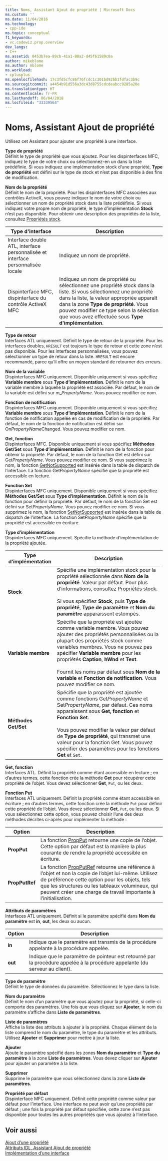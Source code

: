 ```yaml
---
title: Noms, Assistant Ajout de propriété | Microsoft Docs
ms.custom: ''
ms.date: 11/04/2016
ms.technology:
- cpp-ide
ms.topic: conceptual
f1_keywords:
- vc.codewiz.prop.overview
dev_langs:
- C++
ms.assetid: 0453b7ea-89cb-41a1-80a2-d45f61589c0a
author: mikeblome
ms.author: mblome
ms.workload:
- cplusplus
ms.openlocfilehash: 17c3fd5cfc86f76fcdc1c301bd92bb1fdfac3b9c
ms.sourcegitcommit: a4454b91d556a3dc43d8755cdcdeabcc9285a20e
ms.translationtype: HT
ms.contentlocale: fr-FR
ms.lasthandoff: 06/04/2018
ms.locfileid: "33339564"
---
```

# <a name="names-add-property-wizard"></a>Noms, Assistant Ajout de propriété
Utilisez cet Assistant pour ajouter une propriété à une interface.  
  
 **Type de propriété**  
 Définit le type de propriété que vous ajoutez. Pour les dispinterfaces MFC, indiquez le type de votre choix ou sélectionnez-en un dans la liste prédéfinie. Si vous indiquez une implémentation stock d’une propriété, **Type de propriété** est défini sur le type de stock et n’est pas disponible à des fins de modification.  
  
 **Nom de la propriété**  
 Définit le nom de la propriété. Pour les dispinterfaces MFC associées aux contrôles ActiveX, vous pouvez indiquer le nom de votre choix ou sélectionner un nom de propriété stock dans la liste prédéfinie. Si vous indiquez votre propre nom de propriété, le type d’implémentation **Stock** n’est pas disponible. Pour obtenir une description des propriétés de la liste, consultez [Propriétés stock](../ide/stock-properties.md).  
  
|Type d'interface|Description|  
|--------------------|-----------------|  
|Interface double ATL, interface personnalisée et interface personnalisée locale|Indiquez un nom de propriété.|  
|Dispinterface MFC, dispinterface du contrôle ActiveX MFC|Indiquez un nom de propriété ou sélectionnez une propriété stock dans la liste. Si vous sélectionnez une propriété dans la liste, la valeur appropriée apparaît dans la zone **Type de propriété**. Vous pouvez modifier ce type selon la sélection que vous avez effectuée sous **Type d’implémentation**.|  
  
 **Type de retour**  
 Interfaces ATL uniquement. Définit le type de retour de la propriété. Pour les interfaces doubles, `HRESULT` est toujours le type de retour et cette zone n’est pas disponible. Pour les interfaces personnalisées, vous pouvez sélectionner un type de retour dans la liste. `HRESULT` est encore recommandé, parce qu’il offre un moyen standard de retourner des erreurs.  
  
 **Nom de la variable**  
 Dispinterfaces MFC uniquement. Disponible uniquement si vous spécifiez **Variable membre** sous **Type d’implémentation**. Définit le nom de la variable membre à laquelle la propriété est associée. Par défaut, le nom de la variable est défini sur m_*PropertyName*. Vous pouvez modifier ce nom.  
  
 **Fonction de notification**  
 Dispinterfaces MFC uniquement. Disponible uniquement si vous spécifiez **Variable membre** sous **Type d’implémentation**. Définit le nom de la fonction de notification appelée en cas de modification de la propriété. Par défaut, le nom de la fonction de notification est défini sur On*PropertyName*Changed. Vous pouvez modifier ce nom.  
  
 **Get, fonction**  
 Dispinterfaces MFC. Disponible uniquement si vous spécifiez **Méthodes Get/Set** sous **Type d’implémentation**. Définit le nom de la fonction pour obtenir la propriété. Par défaut, le nom de la fonction Get est défini sur Get*PropertyName*. Vous pouvez modifier ce nom. Si vous supprimez le nom, la fonction [GetNotSupported](../mfc/reference/colecontrol-class.md#getnotsupported) est insérée dans la table de dispatch de l’interface. La fonction Get*PropertyName* spécifie que la propriété est accessible en lecture.  
  
 **Fonction Set**  
 Dispinterfaces MFC uniquement. Disponible uniquement si vous spécifiez **Méthodes Get/Set** sous **Type d’implémentation**. Définit le nom de la fonction pour définir la propriété. Par défaut, le nom de la fonction Set est défini sur Set*PropertyName*. Vous pouvez modifier ce nom. Si vous supprimez le nom, la fonction [SetNotSupported](../mfc/reference/colecontrol-class.md#setnotsupported) est insérée dans la table de dispatch de l’interface. La fonction Set*PropertyName* spécifie que la propriété est accessible en écriture.  
  
 **Type d’implémentation**  
 Dispinterfaces MFC uniquement. Spécifie la méthode d’implémentation de la propriété ajoutée.  
  
|Type d’implémentation|Description|  
|-------------------------|-----------------|  
|**Stock**|Spécifie une implémentation stock pour la propriété sélectionnée dans **Nom de la propriété**. Valeur par défaut. Pour plus d’informations, consultez [Propriétés stock](../ide/stock-properties.md).<br /><br /> Si vous spécifiez **Stock**, puis **Type de propriété**, **Type de paramètre** et **Nom du paramètre** apparaissent estompés.|  
|**Variable membre**|Spécifie que la propriété est ajoutée comme variable membre. Vous pouvez ajouter des propriétés personnalisées ou la plupart des propriétés stock comme variables membres. Vous ne pouvez pas spécifier **Variable membre** pour les propriétés **Caption**, **hWnd** et **Text**.<br /><br /> Fournit les noms par défaut sous **Nom de la variable** et **Fonction de notification**. Vous pouvez modifier ce nom.|  
|**Méthodes Get/Set**|Spécifie que la propriété est ajoutée comme fonctions Get*PropertyName* et Set*PropertyName*, par défaut. Ces noms apparaissent sous **Get, fonction** et **Fonction Set**.<br /><br /> Vous pouvez modifier la valeur par défaut de **Type de propriété**, qui transmet une valeur pour la fonction Get. Vous pouvez spécifier des paramètres pour les fonctions **Get** et `Set`.|  
  
 **Get, fonction**  
 Interfaces ATL. Définit la propriété comme étant accessible en lecture ; en d’autres termes, cette fonction crée la méthode **Get** pour récupérer cette propriété de l’objet. Vous devez sélectionner **Get**, `Put`, ou les deux.  
  
 **Fonction Put**  
 Interfaces ATL uniquement. Définit la propriété comme étant accessible en écriture ; en d’autres termes, cette fonction crée la méthode `Put` pour définir cette propriété de l’objet. Vous devez sélectionner **Get**, `Put`, ou les deux. Si vous sélectionnez cette option, vous pouvez choisir l’une des deux méthodes décrites ci-après pour implémenter la méthode :  
  
|Option|Description|  
|------------|-----------------|  
|**PropPut**|La fonction [PropPut](../windows/propput.md) retourne une copie de l’objet. Cette option par défaut est la manière la plus courante de rendre la propriété accessible en écriture.|  
|**PropPutRef**|La fonction [PropPutRef](../windows/propputref.md) retourne une référence à l’objet et non la copie de l’objet lui-même. Utilisez de préférence cette option pour les objets, tels que les structures ou les tableaux volumineux, qui peuvent créer une charge de travail importante à l’initialisation.|  
  
 **Attributs de paramètres**  
 Interfaces ATL uniquement. Définit si le paramètre spécifié dans **Nom du paramètre** est **in**, **out**, les deux ou aucun.  
  
|Option|Description|  
|------------|-----------------|  
|**in**|Indique que le paramètre est transmis de la procédure appelante à la procédure appelée.|  
|**out**|Indique que le paramètre de pointeur est retourné par la procédure appelée à la procédure appelante (du serveur au client).|  
  
 **Type de paramètre**  
 Définit le type de données du paramètre. Sélectionnez le type dans la liste.  
  
 **Nom du paramètre**  
 Définit le nom d’un paramètre que vous ajoutez pour la propriété, si celle-ci comporte des paramètres. Une fois que vous cliquez sur **Ajouter**, le nom du paramètre s’affiche dans **Liste de paramètres**.  
  
 **Liste de paramètres**  
 Affiche la liste des attributs à ajouter à la propriété. Chaque élément de la liste comprend le nom du paramètre, le type du paramètre et les attributs. Utilisez **Ajouter** et **Supprimer** pour mettre à jour la liste.  
  
 **Ajouter**  
 Ajoute le paramètre spécifié dans les zones **Nom du paramètre** et **Type du paramètre** à la zone **Liste de paramètres**. Vous devez cliquer sur **Ajouter** pour ajouter un paramètre à la liste.  
  
 **Supprimer**  
 Supprime le paramètre que vous sélectionnez dans la zone **Liste de paramètres**.  
  
 **Propriété par défaut**  
 Dispinterface MFC uniquement. Définit cette propriété comme valeur par défaut pour l’interface. Une interface ne peut avoir qu’une propriété par défaut ; une fois la propriété par défaut spécifiée, cette zone n’est pas disponible pour toutes les autres propriétés que vous ajoutez à l’interface.  
  
## <a name="see-also"></a>Voir aussi  
 [Ajout d’une propriété](../ide/adding-a-property-visual-cpp.md)   
 [Attributs IDL, Assistant Ajout de propriété](../ide/idl-attributes-add-property-wizard.md)   
 [Implémentation d’une interface](../ide/implementing-an-interface-visual-cpp.md)